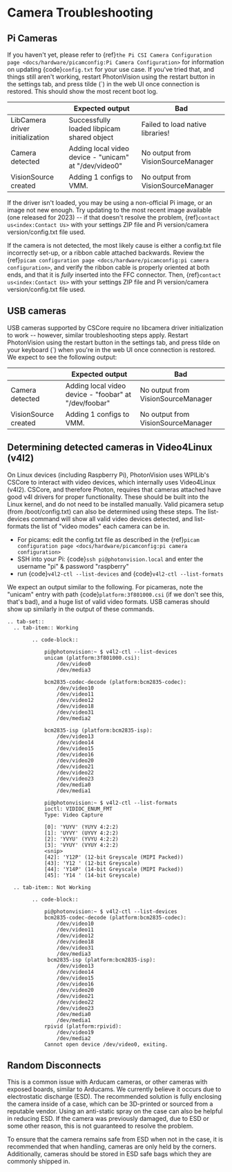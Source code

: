# Camera Troubleshooting

## Pi Cameras

If you haven't yet, please refer to {ref}`the Pi CSI Camera Configuration page <docs/hardware/picamconfig:Pi Camera Configuration>` for information on updating {code}`config.txt` for your use case. If you've tried that, and things still aren't working, restart PhotonVision using the restart button in the settings tab, and press tilde (\`) in the web UI once connection is restored. This should show the most recent boot log.

|                                 | Expected output                                       | Bad                                |
| ------------------------------- | ----------------------------------------------------- | ---------------------------------- |
| LibCamera driver initialization | Successfully loaded libpicam shared object            | Failed to load native libraries!   |
| Camera detected                 | Adding local video device - "unicam" at "/dev/video0" | No output from VisionSourceManager |
| VisionSource created            | Adding 1 configs to VMM.                              | No output from VisionSourceManager |

If the driver isn't loaded, you may be using a non-official Pi image, or an image not new enough. Try updating to the most recent image available (one released for 2023) -- if that doesn't resolve the problem, {ref}`contact us<index:Contact Us>` with your settings ZIP file and Pi version/camera version/config.txt file used.

If the camera is not detected, the most likely cause is either a config.txt file incorrectly set-up, or a ribbon cable attached backwards. Review the {ref}`picam configuration page <docs/hardware/picamconfig:pi camera configuration>`, and verify the ribbon cable is properly oriented at both ends, and that it is _fully_ inserted into the FFC connector. Then, {ref}`contact us<index:Contact Us>` with your settings ZIP file and Pi version/camera version/config.txt file used.

## USB cameras

USB cameras supported by CSCore require no libcamera driver initialization to work -- however, similar troubleshooting steps apply. Restart PhotonVision using the restart button in the settings tab, and press tilde on your keyboard (\`) when you're in the web UI once connection is restored. We expect to see the following output:

|                      | Expected output                                       | Bad                                |
| -------------------- | ----------------------------------------------------- | ---------------------------------- |
| Camera detected      | Adding local video device - "foobar" at "/dev/foobar" | No output from VisionSourceManager |
| VisionSource created | Adding 1 configs to VMM.                              | No output from VisionSourceManager |

## Determining detected cameras in Video4Linux (v4l2)

On Linux devices (including Raspberry Pi), PhotonVision uses WPILib's CSCore to interact with video devices, which internally uses Video4Linux (v4l2). CSCore, and therefore Photon, requires that cameras attached have good v4l drivers for proper functionality. These should be built into the Linux kernel, and do not need to be installed manually. Valid picamera setup (from /boot/config.txt) can also be determined using these steps. The list-devices command will show all valid video devices detected, and list-formats the list of "video modes" each camera can be in.

- For picams: edit the config.txt file as described in the {ref}`picam configuration page <docs/hardware/picamconfig:pi camera configuration>`
- SSH into your Pi: {code}`ssh pi@photonvision.local` and enter the username "pi" & password "raspberry"
- run {code}`v4l2-ctl --list-devices` and {code}`v4l2-ctl --list-formats`

We expect an output similar to the following. For picameras, note the "unicam" entry with path {code}`platform:3f801000.csi` (if we don't see this, that's bad), and a huge list of valid video formats. USB cameras should show up similarly in the output of these commands.

```{eval-rst}
.. tab-set::
  .. tab-item:: Working

        .. code-block::

            pi@photonvision:~ $ v4l2-ctl --list-devices
            unicam (platform:3f801000.csi):
                /dev/video0
                /dev/media3

            bcm2835-codec-decode (platform:bcm2835-codec):
                /dev/video10
                /dev/video11
                /dev/video12
                /dev/video18
                /dev/video31
                /dev/media2

            bcm2835-isp (platform:bcm2835-isp):
                /dev/video13
                /dev/video14
                /dev/video15
                /dev/video16
                /dev/video20
                /dev/video21
                /dev/video22
                /dev/video23
                /dev/media0
                /dev/media1

            pi@photonvision:~ $ v4l2-ctl --list-formats
            ioctl: VIDIOC_ENUM_FMT
            Type: Video Capture

            [0]: 'YUYV' (YUYV 4:2:2)
            [1]: 'UYVY' (UYVY 4:2:2)
            [2]: 'YVYU' (YVYU 4:2:2)
            [3]: 'VYUY' (VYUY 4:2:2)
            <snip>
            [42]: 'Y12P' (12-bit Greyscale (MIPI Packed))
            [43]: 'Y12 ' (12-bit Greyscale)
            [44]: 'Y14P' (14-bit Greyscale (MIPI Packed))
            [45]: 'Y14 ' (14-bit Greyscale)

  .. tab-item:: Not Working

        .. code-block::

            pi@photonvision:~ $ v4l2-ctl --list-devices
            bcm2835-codec-decode (platform:bcm2835-codec):
                /dev/video10
                /dev/video11
                /dev/video12
                /dev/video18
                /dev/video31
                /dev/media3
             bcm2835-isp (platform:bcm2835-isp):
                /dev/video13
                /dev/video14
                /dev/video15
                /dev/video16
                /dev/video20
                /dev/video21
                /dev/video22
                /dev/video23
                /dev/media0
                /dev/media1
            rpivid (platform:rpivid):
                /dev/video19
                /dev/media2
            Cannot open device /dev/video0, exiting.
```

## Random Disconnects

This is a common issue with Arducam cameras, or other cameras with exposed boards, similar to Arducams. We currently believe it occurs due to electrostatic discharge (ESD). The recommended solution is fully enclosing the camera inside of a case, which can be 3D-printed or sourced from a reputable vendor. Using an anti-static spray on the case can also be helpful in reducing ESD. If the camera was previously damaged, due to ESD or some other reason, this is not guaranteed to resolve the problem.

To ensure that the camera remains safe from ESD when not in the case, it is recommended that when handling, cameras are only held by the corners. Additionally, cameras should be stored in ESD safe bags which they are commonly shipped in.
